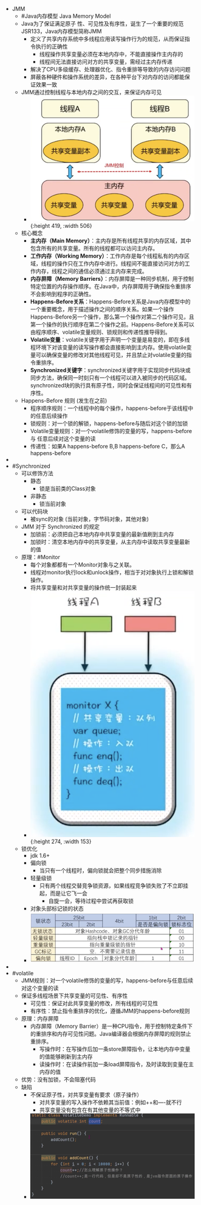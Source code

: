 - JMM
	- #Java内存模型 Java Memory Model
	- Java为了保证满足原子 性、可见性及有序性，诞生了一个重要的规范JSR133，Java内存模型简称JMM
		- 定义了共享内存系统中多线程应用读写操作行为的规范，从而保证指令执行的正确性
			- 线程操作共享变量必须在本地内存中，不能直接操作主内存的
			- 线程间无法直接访问对方的共享变量，需经过主内存传递
		- 解决了CPU多级缓存、处理器优化、指令重排等导致的内存访问问题
		- 屏蔽各种硬件和操作系统的差异，在各种平台下对内存的访问都能保证效果一致
	- JMM通过控制线程与本地内存之间的交互，来保证内存可见
		- ![image.png](../assets/image_1710409168798_0.png){:height 419, :width 506}
	- 核心概念
		- **主内存（Main Memory）**：主内存是所有线程共享的内存区域，其中包含所有的共享变量。所有的线程都可以访问主内存。
		- **工作内存（Working Memory）**：工作内存是每个线程私有的内存区域，线程的操作只在工作内存中进行。线程间不能直接访问对方的工作内存，线程之间的通信必须通过主内存来完成。
		- **内存屏障（Memory Barriers）**：内存屏障是一种同步机制，用于控制特定位置的内存操作顺序。在Java中，内存屏障用于确保指令重排序不会影响到程序的正确性。
		- **Happens-Before关系**：Happens-Before关系是Java内存模型中的一个重要概念，用于描述操作之间的顺序关系。如果一个操作Happens-Before另一个操作，那么第一个操作对第二个操作可见，且第一个操作的执行顺序在第二个操作之前。Happens-Before关系可以由程序顺序、volatile变量规则、锁规则和传递性推导得到。
		- **Volatile变量**：volatile关键字用于声明一个变量是易变的，即在多线程环境下对该变量的读写操作都会直接影响到主内存。使用volatile变量可以确保变量的修改对其他线程可见，并且禁止对volatile变量的指令重排序。
		- **Synchronized关键字**：synchronized关键字用于实现同步代码块或同步方法，确保同一时刻只有一个线程可以进入被同步的代码区域。synchronized块的执行具有原子性，同时会保证线程间的可见性和有序性。
	- Happens-Before 规则 (发生在之前)
		- 程序顺序规则：一个线程中的每个操作，happens-before于该线程中的任意后续操作
		- 锁规则：对一个锁的解锁，happens-before与随后对这个锁的加锁
		- Volatile变量规则：对一个volatile修饰的变量的写，happens-before与 任意后续对这个变量的读
		- 传递性：如果A happens-before B,B happens-before C，那么A happens-before
-
- #Synchronized
	- 可以修饰方法
		- 静态
			- 锁是当前类的Class对象
		- 非静态
			- 锁当前对象
	- 可以代码块
		- 被sync的对象 (当前对象，字节码对象，其他对象)
	- JMM 对于 Synchronized 的规定
		- 加锁前：必须把自己本地内存中共享变量的最新值刷到主内存
		- 加锁时：清空本地内存中的共享变量，从主内存中读取共享变量最新的值
	- 原理：#Monitor
		- 每个对象都都有一个Monitor对象与之关联。
		- 线程对monitor执行lock和unlock操作，相当于对对象执行上锁和解锁操作。
		- 将共享变量和对共享变量的操作统一封装起来
		- ![image.png](../assets/image_1710493518505_0.png){:height 274, :width 153}
	- 锁优化
		- jdk 1.6+
		- 偏向锁
			- 当只有一个线程时，偏向锁就会把整个同步措施消除
		- 轻量级锁
			- 只有两个线程交替竞争锁资源，如果线程竞争锁失败了不立即挂起，而是让它飞一会
				- 自旋一会，等待过程中尝试再获取锁
		- 对象头部标记锁的状态
		- ![image.png](../assets/image_1710495559516_0.png)
-
- #volatile
	- JMM规则：对一个volatile修饰的变量的写，happens-before与任意后续对这个变量的读
	- 保证多线程场景下共享变量的可见性、有序性
		- 可见性：保证对此共享变量的修改，所有线程的可见性
		- 有序性：禁止指令重排序的优化，遵循JMM的happens-before规则
	- 原理：内存屏障
		- 内存屏障（Memory Barrier）是一种CPU指令，用于控制特定条件下的重排序和内存可见性问题。Java编译器会根据内存屏障的规则禁止重排序。
			- 写操作时：在写操作后加一条store屏障指令，让本地内存中变量的值能够刷新到主内存
			- 读操作时：在读操作前加一条load屏障指令，及时读取到变量在主内存的值
	- 优势：没有加锁，不会阻塞代码
	- 缺陷
		- 不保证原子性，对共享变量有要求（原子操作）
			- 对共享变量的写入操作不依赖其当前值：例如++和—-就不行
			- 共享变量没有包含在有其他变量的不等式中
		- ![image.png](../assets/image_1710496675522_0.png)